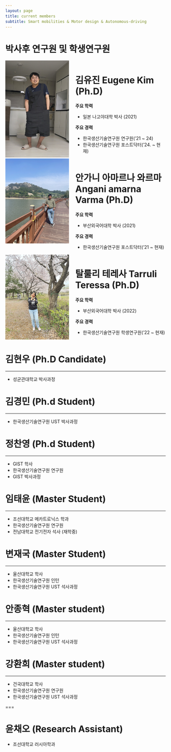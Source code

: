 ```yaml
---
layout: page
title: current members
subtitle: Smart mobilities & Motor design & Autonomous-driving
---
```


# 박사후 연구원 및 학생연구원

<div style="display: flex; align-items: flex-start;">
  <img src="https://raw.githubusercontent.com/hrchalab/hrchalab.github.io/master/assets/img/egkim.jpg" alt="Eugene Kim" style="width: 200px; margin-right: 20px;" />
  
  <div>
    <h1>김유진 Eugene Kim (Ph.D)</h1>
    <p><strong>주요 학력</strong></p>
    <ul>
      <li>일본 나고야대학 박사 (2021)</li>
    </ul>
    <p><strong>주요 경력</strong></p>
    <ul>
      <li>한국생산기술연구원 연구원(’21 ~ 24)</li>
      <li>한국생산기술연구원 포스트닥터(’24. ~ 현재)</li>
    </ul>
  </div>
</div>

<div style="display: flex; align-items: flex-start;">
  <img src="https://raw.githubusercontent.com/hrchalab/hrchalab.github.io/master/assets/img/angani.png" alt="Angani amarna varma" style="width: 200px; margin-right: 20px;" />
  
  <div>
    <h1>안가니 아마르나 와르마 Angani amarna Varma (Ph.D)</h1>
    <p><strong>주요 학력</strong></p>
    <ul>
      <li>부산외국어대학 박사 (2021)</li>
    </ul>
    <p><strong>주요 경력</strong></p>
    <ul>
      <li>한국생산기술연구원 포스트닥터(’21 ~ 현재)</li>
    </ul>
  </div>
</div>

<div style="display: flex; align-items: flex-start;">
  <img src="https://raw.githubusercontent.com/hrchalab/hrchalab.github.io/master/assets/img/teressa.png" alt="Angani amarna varma" style="width: 200px; margin-right: 20px;" />
  
  <div>
    <h1>탈룰리 테레사 Tarruli Teressa (Ph.D)</h1>
    <p><strong>주요 학력</strong></p>
    <ul>
      <li>부산외국어대학 박사 (2022)</li>
    </ul>
    <p><strong>주요 경력</strong></p>
    <ul>
      <li>한국생산기술연구원 학생연구원(’22 ~ 현재)</li>
    </ul>
  </div>
</div>

# 김현우 (Ph.D Candidate)
---
- 성균관대학교 박사과정

# 김경민 (Ph.d Student)
---
- 한국생산기술연구원 UST 박사과정

# 정찬영 (Ph.d Student)
---
- GIST 학사
- 한국생산기술연구원 연구원
- GIST 박사과정

# 임태윤 (Master Student)
---
- 조선대학교 메카트로닉스 학과
- 한국생산기술연구원 연구원
- 전남대학교 전기전자 석사 (재학중)

# 변재국 (Master Student)
---
- 울산대학교 학사
- 한국생산기술연구원 인턴
- 한국생산기술연구원 UST 석사과정

# 안종혁 (Master student)
---
- 울산대학교 학사
- 한국생산기술연구원 인턴
- 한국생산기술연구원 UST 석사과정

# 강환희 (Master student)
---
- 건국대학교 학사
- 한국생산기술연구원 연구원
- 한국생산기술연구원 UST 석사과정

===
# 윤채오 (Research Assistant)
- 조선대학교 러시아학과

